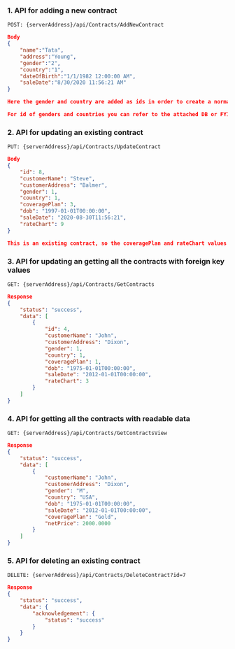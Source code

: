 ### __1. API for adding a new contract__
```url
POST: {serverAddress}/api/Contracts/AddNewContract
```
```json
Body
{
    "name":"Tata",
    "address":"Young",
    "gender":"2",
    "country":"1",
    "dateOfBirth":"1/1/1982 12:00:00 AM",
    "saleDate":"8/30/2020 11:56:21 AM"
}

Here the gender and country are added as ids in order to create a normalized tables.

For id of genders and countries you can refer to the attached DB or FYI for genders M=1 and F=2, for country USA=1, CAN=2, OTHERS=3
```
### __2. API for updating an existing contract__
```url
PUT: {serverAddress}/api/Contracts/UpdateContract
```
```json
Body
{
    "id": 8,
    "customerName": "Steve",
    "customerAddress": "Balmer",
    "gender": 1,
    "country": 1,
    "coveragePlan": 3,
    "dob": "1997-01-01T00:00:00",
    "saleDate": "2020-08-30T11:56:21",
    "rateChart": 9
}

This is an existing contract, so the coveragePlan and rateChart values will be available. However you do not need to update those. Those will be updated if there is any change in country, birth date or sale date.
```

### __3. API for updating an getting all the contracts with foreign key values__
```url
GET: {serverAddress}/api/Contracts/GetContracts
```
```json
Response
{
    "status": "success",
    "data": [
        {
            "id": 4,
            "customerName": "John",
            "customerAddress": "Dixon",
            "gender": 1,
            "country": 1,
            "coveragePlan": 1,
            "dob": "1975-01-01T00:00:00",
            "saleDate": "2012-01-01T00:00:00",
            "rateChart": 3
        }
    ]
}
```

### __4. API for getting all the contracts with readable data__
```url
GET: {serverAddress}/api/Contracts/GetContractsView
```
```json
Response
{
    "status": "success",
    "data": [
        {
            "customerName": "John",
            "customerAddress": "Dixon",
            "gender": "M",
            "country": "USA",
            "dob": "1975-01-01T00:00:00",
            "saleDate": "2012-01-01T00:00:00",
            "coveragePlan": "Gold",
            "netPrice": 2000.0000
        }
    ]
}
```
### __5. API for deleting an existing contract__
```url
DELETE: {serverAddress}/api/Contracts/DeleteContract?id=7
```
```json
Response
{
    "status": "success",
    "data": {
        "acknowledgement": {
            "status": "success"
        }
    }
}
```
